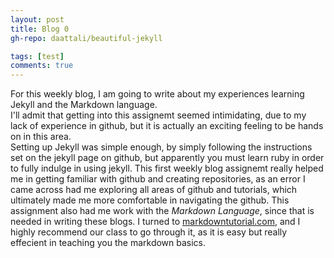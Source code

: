 ```yaml
---
layout: post
title: Blog 0
gh-repo: daattali/beautiful-jekyll

tags: [test]
comments: true
---
```


For this weekly blog, I am going to write about my experiences learning Jekyll and the Markdown language.  
I'll admit that getting into this assignemt seemed intimidating, due to my lack of experience in github, but it is actually an exciting feeling to be hands on in this area.  
Setting up Jekyll was simple enough, by simply following the instructions set on the jekyll page on github, but apparently you must learn ruby in order to fully indulge in using jekyll.
This first weekly blog assignemt really helped me in getting familiar with github and creating repositories, as an error I came across had me exploring all areas of github and tutorials, which ultimately made me more comfortable in navigating the github. This assignment also had me work with the _Markdown Language_, since that is needed in writing these blogs. I turned to [markdowntutorial.com](markdowntutorial.com), and I highly recommend our class to go through it, as it is easy but really effecient in teaching you the markdown basics.
